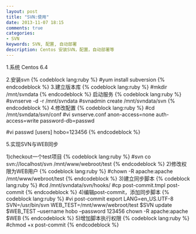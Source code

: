 ```yaml
---
layout: post
title: "SVN:使用"
date: 2013-11-07 18:15
comments: true
categories: 
- SVN
keywords: SVN, 配置, 自动部署
description: Centos 安装SVN，配置，自动部署等
---
```

1.系统
Centos 6.4 

2.安装svn
{% codeblock lang:ruby %}
#yum install subversion
{% endcodeblock %}
3.建立版本库
{% codeblock lang:ruby %}
#mkdir /mnt/svndata
{% endcodeblock %}
启动服务
{% codeblock lang:ruby %}
#svnserve -d -r /mnt/svndata
#svnadmin create /mnt/svndata/svn
{% endcodeblock %}
4.修改配置
{% codeblock lang:ruby %}
#cd /mnt/svndata/svn/conf
#vi svnserve.conf
anon-access=none
auth-access=write
password-db=passwd

#vi passwd
[users]
hobo=123456
{% endcodeblock %}
<!--more-->  
5.实现SVN与WEB同步

1)checkout一个test项目
{% codeblock lang:ruby %}
#svn co svn://localhost/svn /mnt/www/webroot/test
{% endcodeblock %}
2)修改权限为WEB用户
{% codeblock lang:ruby %}
#chown -R apache:apache /mnt/www/webroot/test
{% endcodeblock %}
3)建立同步脚本
{% codeblock lang:ruby %}
#cd /mnt/svndata/svn/hooks/
#cp post-commit.tmpl post-commit
{% endcodeblock %}
4)编辑post-commit，添加同步脚本
{% codeblock lang:ruby %}
#vi post-commit
export LANG=en_US.UTF-8
SVN=/usr/bin/svn
WEB_TEST=/mnt/www/webroot/test
$SVN update $WEB_TEST –username hobo –password 123456
chown -R apache:apache $WEB
{% endcodeblock %}
5)增加脚本执行权限
{% codeblock lang:ruby %}
#chmod +x post-commit
{% endcodeblock %}